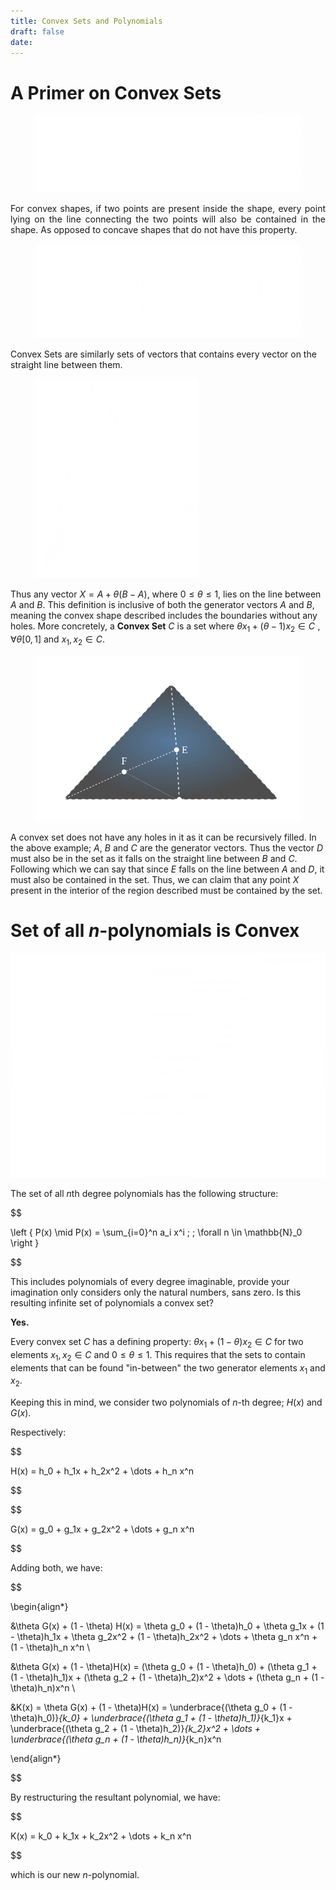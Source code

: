 ```yaml
---
title: Convex Sets and Polynomials
draft: false
date:
---
```


# A Primer on Convex Sets
<figure>

<img src="https://raw.githubusercontent.com/SykChw/old.sykchw.github.io/v4/content/images/convex.png" alt="Convex Shapes" class="center">

</figure>

  

<p align="justify">
For convex shapes, if two points are present inside the shape, every point lying on the line connecting the two points will also be contained in the shape. As opposed to concave shapes that do not have this property.
</p>
  

<figure>

<img src="https://raw.githubusercontent.com/SykChw/old.sykchw.github.io/v4/content/images/concave.png" alt="Concave Shapes" class="center">

</figure>

  

Convex Sets are similarly sets of vectors that contains every vector on the straight line between them.

  

<figure>

<img src="https://raw.githubusercontent.com/SykChw/old.sykchw.github.io/v4/content/images/convexset.png" alt="Convex Sets" class="center">

</figure>

  

Thus any vector $X = A + \theta (B -A)$, where $0 \le \theta \le 1$, lies on the line between $A$ and $B$. This definition is inclusive of both the generator vectors $A$ and $B$, meaning the convex shape described includes the boundaries without any holes. More concretely, a **Convex Set** $C$ is a set where $\theta x_1 + (\theta -1) x_2 \in C \, \, , \forall \theta [0,1]$ and $x_1, x_2 \in C$.
  

<figure>

<img src="https://raw.githubusercontent.com/SykChw/old.sykchw.github.io/v4/content/images/noholes.png" alt="No Holes" class="center">

</figure>

  

A convex set does not have any holes in it as it can be recursively filled. In the above example; $A$, $B$ and $C$ are the generator vectors. Thus the vector $D$ must also be in the set as it falls on the straight line between $B$ and $C$. Following which we can say that since $E$ falls on the line between $A$ and $D$, it must also be contained in the set. Thus, we can claim that any point $X$ present in the interior of the region described must be contained by the set.

# Set of all $n$-polynomials is Convex
  

<img src="https://raw.githubusercontent.com/SykChw/SykChw/main/images/polynomials.png">

  

The set of all $n$th degree polynomials has the following structure:

$$

\left \{ P(x) \mid P(x) = \sum_{i=0}^n a_i x^i \; \; \forall n \in \mathbb{N}_0 \right \}

$$ 

This includes polynomials of every degree imaginable, provide your imagination only considers only the natural numbers, sans zero. Is this resulting infinite set of polynomials a convex set?

**Yes.**

Every convex set $C$ has a defining property: $\theta x_1 + (1 - \theta) x_2 \in C$ for two elements $x_1, x_2 \in C$ and $0 \le \theta \le 1$. This requires that the sets to contain elements that can be found "in-between" the two generator elements $x_1$ and $x_2$.

Keeping this in mind, we consider two polynomials of $n$-th degree; $H(x)$ and $G(x)$.

Respectively:

$$

H(x) = h_0 + h_1x + h_2x^2 + \dots + h_n x^n

$$

$$

G(x) = g_0 + g_1x + g_2x^2 + \dots + g_n x^n

$$

Adding both, we have:

$$

\begin{align*}

&\theta G(x) + (1 - \theta) H(x) = \theta g_0 + (1 - \theta)h_0 + \theta g_1x + (1 - \theta)h_1x + \theta g_2x^2 + (1 - \theta)h_2x^2 + \dots + \theta g_n x^n + (1 - \theta)h_n x^n \\

&\theta G(x) + (1 - \theta)H(x) = (\theta g_0 + (1 - \theta)h_0) + (\theta g_1 + (1 - \theta)h_1)x + (\theta g_2 + (1 - \theta)h_2)x^2 + \dots + (\theta g_n + (1 - \theta)h_n)x^n \\

&K(x) = \theta G(x) + (1 - \theta)H(x) = \underbrace{(\theta g_0 + (1 - \theta)h_0)}_{k_0} + \underbrace{(\theta g_1 + (1 - \theta)h_1)}_{k_1}x + \underbrace{(\theta g_2 + (1 - \theta)h_2)}_{k_2}x^2 + \dots + \underbrace{(\theta g_n + (1 - \theta)h_n)}_{k_n}x^n

\end{align*}

$$

By restructuring the resultant polynomial, we have:

$$

K(x) = k_0 + k_1x + k_2x^2 + \dots + k_n x^n

$$

which is our new $n$-polynomial.